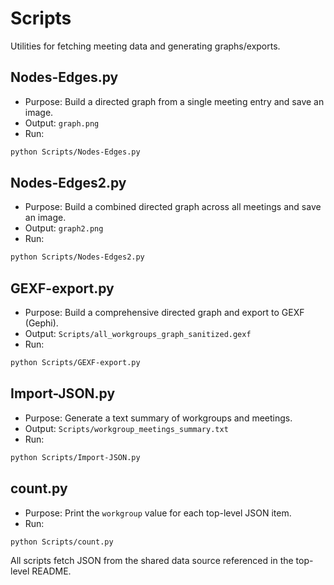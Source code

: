 # Scripts

Utilities for fetching meeting data and generating graphs/exports.

## Nodes-Edges.py
- Purpose: Build a directed graph from a single meeting entry and save an image.
- Output: `graph.png`
- Run:
```bash
python Scripts/Nodes-Edges.py
```

## Nodes-Edges2.py
- Purpose: Build a combined directed graph across all meetings and save an image.
- Output: `graph2.png`
- Run:
```bash
python Scripts/Nodes-Edges2.py
```

## GEXF-export.py
- Purpose: Build a comprehensive directed graph and export to GEXF (Gephi).
- Output: `Scripts/all_workgroups_graph_sanitized.gexf`
- Run:
```bash
python Scripts/GEXF-export.py
```

## Import-JSON.py
- Purpose: Generate a text summary of workgroups and meetings.
- Output: `Scripts/workgroup_meetings_summary.txt`
- Run:
```bash
python Scripts/Import-JSON.py
```

## count.py
- Purpose: Print the `workgroup` value for each top-level JSON item.
- Run:
```bash
python Scripts/count.py
```

All scripts fetch JSON from the shared data source referenced in the top-level README.
